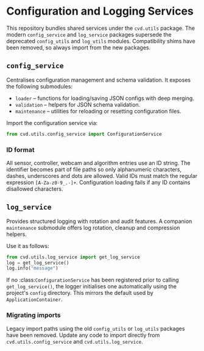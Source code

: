 # Configuration and Logging Services

This repository bundles shared services under the `cvd.utils` package. The modern `config_service` and `log_service` packages supersede the deprecated `config_utils` and `log_utils` modules. Compatibility shims have been removed, so always import from the new packages.

## `config_service`

Centralises configuration management and schema validation.  It exposes the
following submodules:

- `loader` – functions for loading/saving JSON configs with deep merging.
- `validation` – helpers for JSON schema validation.
- `maintenance` – utilities for reloading or resetting configuration files.

Import the configuration service via:

```python
from cvd.utils.config_service import ConfigurationService
```

### ID format

All sensor, controller, webcam and algorithm entries use an ID string. The
identifier becomes part of file paths so only alphanumeric characters, dashes,
underscores and dots are allowed. Valid IDs must match the regular expression
``[A-Za-z0-9_.-]+``. Configuration loading fails if any ID contains disallowed
characters.

## `log_service`

Provides structured logging with rotation and audit features.  A companion
`maintenance` submodule offers log rotation, cleanup and compression helpers.

Use it as follows:

```python
from cvd.utils.log_service import get_log_service
log = get_log_service()
log.info("message")
```

If no :class:`ConfigurationService` has been registered prior to calling
``get_log_service()``, the logger initialises one automatically using the
project's ``config`` directory. This mirrors the default used by
``ApplicationContainer``.

### Migrating imports

Legacy import paths using the old `config_utils` or `log_utils` packages have been removed. Update any code to import directly from `cvd.utils.config_service` and `cvd.utils.log_service`.


